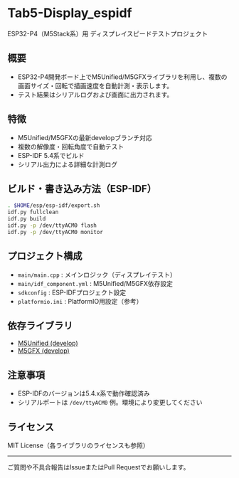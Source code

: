 # Tab5-Display_espidf

ESP32-P4（M5Stack系）用 ディスプレイスピードテストプロジェクト

## 概要
- ESP32-P4開発ボード上でM5Unified/M5GFXライブラリを利用し、複数の画面サイズ・回転で描画速度を自動計測・表示します。
- テスト結果はシリアルログおよび画面に出力されます。

## 特徴
- M5Unified/M5GFXの最新developブランチ対応
- 複数の解像度・回転角度で自動テスト
- ESP-IDF 5.4系でビルド
- シリアル出力による詳細な計測ログ

## ビルド・書き込み方法（ESP-IDF）
```sh
. $HOME/esp/esp-idf/export.sh
idf.py fullclean
idf.py build
idf.py -p /dev/ttyACM0 flash
idf.py -p /dev/ttyACM0 monitor
```

## プロジェクト構成
- `main/main.cpp` : メインロジック（ディスプレイテスト）
- `main/idf_component.yml` : M5Unified/M5GFX依存設定
- `sdkconfig` : ESP-IDFプロジェクト設定
- `platformio.ini` : PlatformIO用設定（参考）

## 依存ライブラリ
- [M5Unified (develop)](https://github.com/m5stack/M5Unified)
- [M5GFX (develop)](https://github.com/m5stack/M5GFX)

## 注意事項
- ESP-IDFのバージョンは5.4.x系で動作確認済み
- シリアルポートは `/dev/ttyACM0` 例。環境により変更してください

## ライセンス
MIT License（各ライブラリのライセンスも参照）

---
ご質問や不具合報告はIssueまたはPull Requestでお願いします。
